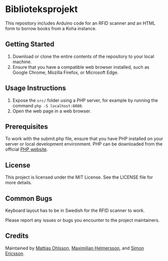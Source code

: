 # Biblioteksprojekt
This repository includes Arduino code for an RFID scanner and an HTML form to
borrow books from a Koha instance.

## Getting Started
1. Download or clone the entire contents of the repository to your local machine.
2. Ensure that you have a compatible web browser installed, such as Google
   Chrome, Mozilla Firefox, or Microsoft Edge.

## Usage Instructions
1. Expose the `src/` folder using a PHP server, for example by running the
   command `php -S localhost:8080`.
2. Open the web page in a web browser.

## Prerequisites
To work with the submit.php file, ensure that you have PHP installed on your
server or local development environment. PHP can be downloaded from the
official [PHP website](https://www.php.net/downloads.php).

## License
This project is licensed under the MIT License. See the LICENSE file for more details.

## Common Bugs
Keyboard layout has to be in Swedish for the RFID scanner to work.

Please report any issues or bugs you encounter to the project maintainers.

## Credits
Maintained by [Mattias Ohlsson](https://github.com/abbmatohl), [Maximilian
Helmersson](https://github.com/SirMacke), and [Simon
Ericsson](https://github.com/Simsva).
